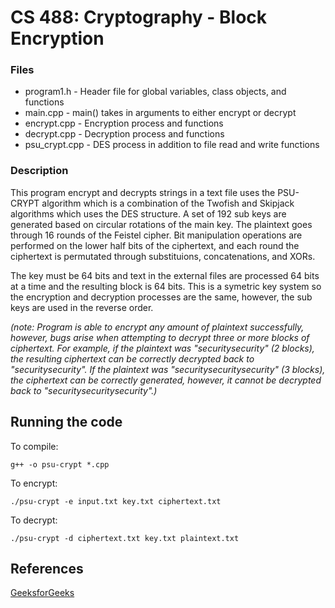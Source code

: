 # CS 488: Cryptography - Block Encryption

### Files

* program1.h - Header file for global variables, class objects, and functions
* main.cpp - main() takes in arguments to either encrypt or decrypt
* encrypt.cpp - Encryption process and functions
* decrypt.cpp - Decryption process and functions
* psu_crypt.cpp - DES process in addition to file read and write functions

### Description

This program encrypt and decrypts strings in a text file uses the PSU-CRYPT algorithm which is a combination of the Twofish and Skipjack algorithms which uses the DES structure. A set of 192 sub keys are generated based on circular rotations of the main key. The plaintext goes through 16 rounds of the Feistel cipher. Bit manipulation operations are performed on the lower half bits of the ciphertext, and each round the ciphertext is permutated through substituions, concatenations, and XORs. 

The key must be 64 bits and text in the external files are processed 64 bits at a time and the resulting block is 64 bits. This is a symetric key system so the encryption and decryption processes are the same, however, the sub keys are used in the reverse order.

*(note: Program is able to encrypt any amount of plaintext successfully, however, bugs arise when attempting to decrypt three or more blocks of ciphertext. For example, if the plaintext was "securitysecurity" (2 blocks), the resulting ciphertext can be correctly decrypted back to "securitysecurity". If the plaintext was "securitysecuritysecurity" (3 blocks), the ciphertext can be correctly generated, however, it cannot be decrypted back to "securitysecuritysecurity".)*

## Running the code

To compile:
```
g++ -o psu-crypt *.cpp
```

To encrypt:
```
./psu-crypt -e input.txt key.txt ciphertext.txt
```

To decrypt:
```
./psu-crypt -d ciphertext.txt key.txt plaintext.txt
```

## References

[GeeksforGeeks](https://www.geeksforgeeks.org/program-to-convert-hexadecimal-number-to-binary/)
